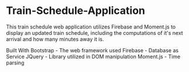 # Train-Schedule-Application

This train schedule web application utilizes Firebase and Moment.js to display an updated train schedule, including the computations of it's next arrival and how many minutes away it is.

Built With
Bootstrap - The web framework used
Firebase - Database as Service
JQuery - Library utilized in DOM manipulation
Moment.js - Time parsing
